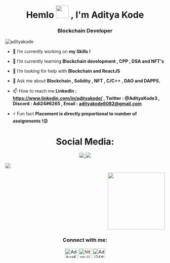 
<h1 align="center">Hemlo <img src="https://media.tenor.com/BdCBxaMtEWwAAAAd/cute-dog.gif" width="40" height="40" />
, I'm Aditya Kode</h1>
<h3 align="center"> Blockchain  Developer   </h3>

<p align="left"> <img src="https://komarev.com/ghpvc/?username=adityakode&label=Profile%20views&color=0e75b6&style=for-the-badge" alt="adityakode" /> </p>

- 🔭 I’m currently working on **my Skills !**

- 🌱 I’m currently learning **Blockchain development , CPP , DSA  and NFT's**

- 🤝 I’m looking for help with **Blockchain and ReactJS**

- 💬 Ask me about **Blockchain , Solidity , NFT , C/C++ , DAO and DAPPS.**

- 📫 How to reach me **LinkedIn : https://www.linkedin.com/in/adityakode/ , Twitter : @AdityaKode3 , Discord : Adi24#6265 , Email : adityakode6082@gmail.com**

- ⚡ Fun fact **Placement is directly proportional to number of assignments !:wink:**

<h1 align="center"> Social Media: </h1>
  <p align="center">
   <a href="https://www.linkedin.com/in/adityakode/">
      <img src="https://img.shields.io/badge/linkedin-7cebf5?&style=for-the-badge&logo=linkedin&logoColor=black">
    </a>
    <a href="mailto:adityakode6082@gmail.com">
      <img src="https://img.shields.io/badge/SEND%20MAIL-6D4C6F?&style=for-the-badge&logo=MAIL.RU&logoColor=black">
    </a>
  </p>



<img src="https://github-readme-stats.vercel.app/api?username=adityakode&&show_icons=true&title_color=#1AC4BF&icon_color=775BD5&text_color=#1AC4BF&bg_color=FFFFFF">

<p align="right">
<img align="center" height="180em" src="https://github-readme-streak-stats.herokuapp.com/?user=adityakode&theme=merko"/>
</p>
<h3 align="center">Connect with me:</h3>
<p align="center">
<a href="https://twitter.com/AdityaKode3" target="blank"><img align="center" src="https://raw.githubusercontent.com/rahuldkjain/github-profile-readme-generator/master/src/images/icons/Social/twitter.svg" alt="AdityaKode3" height="30" width="40" /></a>
<a href="https://linkedin.com/in/https://www.linkedin.com/in/aadit-palande-839a8b22a" target="blank"><img align="center" src="https://raw.githubusercontent.com/rahuldkjain/github-profile-readme-generator/master/src/images/icons/Social/linked-in-alt.svg" alt="https://www.linkedin.com/in/adityakode" height="30" width="40" /></a>
<a href="https://discord.gg/CoOLLaItAr#5816" target="blank"><img align="center" src="https://raw.githubusercontent.com/rahuldkjain/github-profile-readme-generator/master/src/images/icons/Social/discord.svg" alt="Adi24#6265" height="30" width="40" /></a>
</p>



